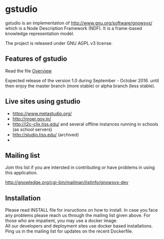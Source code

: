 gstudio
=======

gstudio is an implementation of http://www.gnu.org/software/gnowsys/
which is a Node Description Framework (NDF). It is a frame-based
knowledge representation model. 

The project is released under GNU AGPL v3 license.

Features of gstudio
-------------------

Read the file [Overview](https://github.com/gnowledge/gstudio/blob/master/doc/index.org)

Expected release of the version 1.0 during September - October 2016. until then
enjoy the master branch (more stable) or alpha branch (less stable).

Live sites using gstudio
------------------------

- https://www.metastudio.org/
- http://nroer.gov.in/
- http://i2c-clix.tiss.edu/ and several offline instances running in schools (as school servers)
- http://studio.tiss.edu/ (archived)
- 
Mailing list
------------

Join this list if you are intersted in contributing or have problems
in using this application.

http://gnowledge.org/cgi-bin/mailman/listinfo/gnowsys-dev

Installation
------------

Please read INSTALL file for insructions on how to install. In case
you face any problems please reach us through the mailing list given
above.  For those who are impatient, you may use a docker image.  
All our developers and deployment sites use docker based installations. 
Ping us in the mailing list for updates on the recent Dockerfile. 
